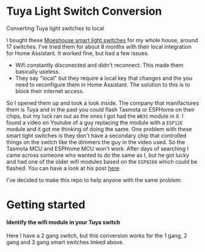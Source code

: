 # Tuya Light Switch Conversion
Converting Tuya light switches to local

I bought these [Moeshouse smart light switches](https://www.moeshouse.com/collections/smart-switch/products/wifi-smart-light-switch-push-button-neutral-wire-required-1-2-3-gang) for my whole house, around 17 switches. I've tried them for about 8 months with their local integration for Home Assistant. It worked fine, but had a few issues.
- Wifi constantly disconected and didn't reconnect. This made them basically useless.
- They say "local" but they require a local key that changes and the you need to reconfigure them in Home Assistant. The solution to this is to block their internet access.

So I opened them up and took a look inside. The company that manifactures them is Tuya and in the past you could flash Tasmota or ESPHome on their chips, but my luck ran out as the ones I got had the `WB3S` module in it. I found a video on Youtube of a guy replacing the module with a `ESP12E` module and it got me thinking of doing the same. One problem with these smart light switches is they don't have a secondary chip that controlled things on the switch like the dimmers the guy in the video used. So the Tasmota MCU and ESPHome MCU won't work. After days of searching I came across someone who wanted to do the same as I, but he got lucky and had one of the older wifi modules based on the `ESP8266` which could be flashed. You can have a look at his post [here](https://www.hackster.io/michael_zanetti/smartlife-tuya-wifi-light-switch-with-tasmota-and-nymea-09a7a6)

I've decided to make this repo to help anyone with the same problem.

# Getting started
#### Identify the wifi module in your Tuya switch
Here I have a 2 gang switch, but this conversion works for the 1 gang, 2 gang and 3 gang smart switches linked above.
